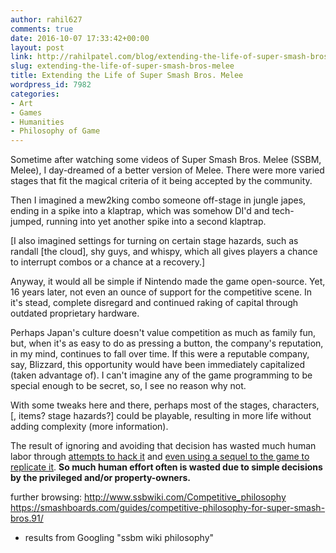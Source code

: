 ```yaml
---
author: rahil627
comments: true
date: 2016-10-07 17:33:42+00:00
layout: post
link: http://rahilpatel.com/blog/extending-the-life-of-super-smash-bros-melee/
slug: extending-the-life-of-super-smash-bros-melee
title: Extending the Life of Super Smash Bros. Melee
wordpress_id: 7982
categories:
- Art
- Games
- Humanities
- Philosophy of Game
---
```


Sometime after watching some videos of Super Smash Bros. Melee (SSBM, Melee), I day-dreamed of a better version of Melee. There were more varied stages that fit the magical criteria of it being accepted by the community.

Then I imagined a mew2king combo someone off-stage in jungle japes, ending in a spike into a klaptrap, which was somehow DI'd and tech-jumped, running into yet another spike into a second klaptrap.

[I also imagined settings for turning on certain stage hazards, such as randall [the cloud], shy guys, and whispy, which all gives players a chance to interrupt combos or a chance at a recovery.]

Anyway, it would all be simple if Nintendo made the game open-source. Yet, 16 years later, not even an ounce of support for the competitive scene. In it's stead, complete disregard and continued raking of capital through outdated proprietary hardware.

Perhaps Japan's culture doesn't value competition as much as family fun, but, when it's as easy to do as pressing a button, the company's reputation, in my mind, continues to fall over time. If this were a reputable company, say, Blizzard, this opportunity would have been immediately capitalized (taken advantage of). I can't imagine any of the game programming to be special enough to be secret, so, I see no reason why not.

With some tweaks here and there, perhaps most of the stages, characters, [, items? stage hazards?] could be playable, resulting in more life without adding complexity (more information).

The result of ignoring and avoiding that decision has wasted much human labor through [attempts to hack it](https://smashboards.com/threads/melee-hacks-and-you-new-hackers-start-here-in-the-op.247119/) and [even using a sequel to the game to replicate it](http://www.ssbwiki.com/Project_M). **So much human effort often is wasted due to simple decisions by the privileged and/or property-owners.**

further browsing:
http://www.ssbwiki.com/Competitive_philosophy
https://smashboards.com/guides/competitive-philosophy-for-super-smash-bros.91/
  - results from Googling "ssbm wiki philosophy"
